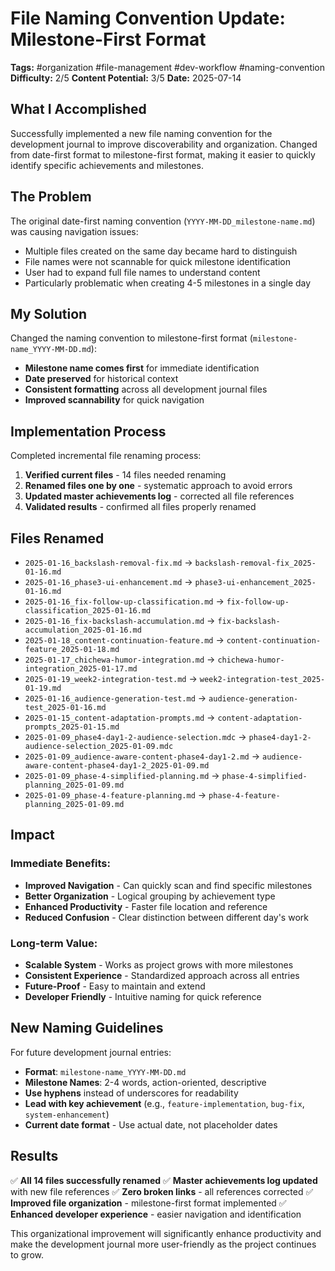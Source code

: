 # File Naming Convention Update: Milestone-First Format
**Tags:** #organization #file-management #dev-workflow #naming-convention
**Difficulty:** 2/5
**Content Potential:** 3/5
**Date:** 2025-07-14

## What I Accomplished
Successfully implemented a new file naming convention for the development journal to improve discoverability and organization. Changed from date-first format to milestone-first format, making it easier to quickly identify specific achievements and milestones.

## The Problem
The original date-first naming convention (`YYYY-MM-DD_milestone-name.md`) was causing navigation issues:
- Multiple files created on the same day became hard to distinguish
- File names were not scannable for quick milestone identification
- User had to expand full file names to understand content
- Particularly problematic when creating 4-5 milestones in a single day

## My Solution
Changed the naming convention to milestone-first format (`milestone-name_YYYY-MM-DD.md`):
- **Milestone name comes first** for immediate identification
- **Date preserved** for historical context
- **Consistent formatting** across all development journal files
- **Improved scannability** for quick navigation

## Implementation Process
Completed incremental file renaming process:
1. **Verified current files** - 14 files needed renaming
2. **Renamed files one by one** - systematic approach to avoid errors
3. **Updated master achievements log** - corrected all file references
4. **Validated results** - confirmed all files properly renamed

## Files Renamed
- `2025-01-16_backslash-removal-fix.md` → `backslash-removal-fix_2025-01-16.md`
- `2025-01-16_phase3-ui-enhancement.md` → `phase3-ui-enhancement_2025-01-16.md`
- `2025-01-16_fix-follow-up-classification.md` → `fix-follow-up-classification_2025-01-16.md`
- `2025-01-16_fix-backslash-accumulation.md` → `fix-backslash-accumulation_2025-01-16.md`
- `2025-01-18_content-continuation-feature.md` → `content-continuation-feature_2025-01-18.md`
- `2025-01-17_chichewa-humor-integration.md` → `chichewa-humor-integration_2025-01-17.md`
- `2025-01-19_week2-integration-test.md` → `week2-integration-test_2025-01-19.md`
- `2025-01-16_audience-generation-test.md` → `audience-generation-test_2025-01-16.md`
- `2025-01-15_content-adaptation-prompts.md` → `content-adaptation-prompts_2025-01-15.md`
- `2025-01-09_phase4-day1-2-audience-selection.mdc` → `phase4-day1-2-audience-selection_2025-01-09.mdc`
- `2025-01-09_audience-aware-content-phase4-day1-2.md` → `audience-aware-content-phase4-day1-2_2025-01-09.md`
- `2025-01-09_phase-4-simplified-planning.md` → `phase-4-simplified-planning_2025-01-09.md`
- `2025-01-09_phase-4-feature-planning.md` → `phase-4-feature-planning_2025-01-09.md`

## Impact
### **Immediate Benefits:**
- **Improved Navigation** - Can quickly scan and find specific milestones
- **Better Organization** - Logical grouping by achievement type
- **Enhanced Productivity** - Faster file location and reference
- **Reduced Confusion** - Clear distinction between different day's work

### **Long-term Value:**
- **Scalable System** - Works as project grows with more milestones
- **Consistent Experience** - Standardized approach across all entries
- **Future-Proof** - Easy to maintain and extend
- **Developer Friendly** - Intuitive naming for quick reference

## New Naming Guidelines
For future development journal entries:
- **Format**: `milestone-name_YYYY-MM-DD.md`
- **Milestone Names**: 2-4 words, action-oriented, descriptive
- **Use hyphens** instead of underscores for readability
- **Lead with key achievement** (e.g., `feature-implementation`, `bug-fix`, `system-enhancement`)
- **Current date format** - Use actual date, not placeholder dates

## Results
✅ **All 14 files successfully renamed**
✅ **Master achievements log updated** with new file references
✅ **Zero broken links** - all references corrected
✅ **Improved file organization** - milestone-first format implemented
✅ **Enhanced developer experience** - easier navigation and identification

This organizational improvement will significantly enhance productivity and make the development journal more user-friendly as the project continues to grow. 
